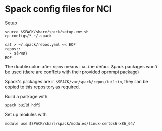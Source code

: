 Spack config files for NCI
==========================

Setup

```
source $SPACK/share/spack/setup-env.sh
cp configs/* ~/.spack

cat > ~/.spack/repos.yaml << EOF
repos::
  - ${PWD}
EOF
```

The double colon after `repos` means that the default Spack packages won't be
used (there are conflicts with their provided openmpi package)

Spack's packages are in `$SPACK/var/spack/repos/builtin`, they can be copied to
this repository as required.

Build a package with
```
spack build hdf5
```

Set up modules with
```
module use $SPACK/share/spack/modules/linux-centos6-x86_64/
```
